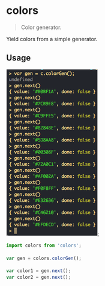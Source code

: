 # colors

> Color generator.

Yield colors from a simple generator.

## Usage

![](colors.png);

```js
import colors from 'colors';

var gen = colors.colorGen();

var color1 = gen.next();
var color2 = gen.next();

```